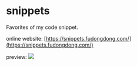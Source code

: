 # snippets

Favorites of my code snippet.


online website: [https://snippets.fudongdong.com/](https://snippets.fudongdong.com/)

preview: ![](https://fudongdong-statics.oss-cn-beijing.aliyuncs.com/autoupload/2022-04-15/3a1a35a97c804b3ea40fbe57b74b9ca9.image.png)
